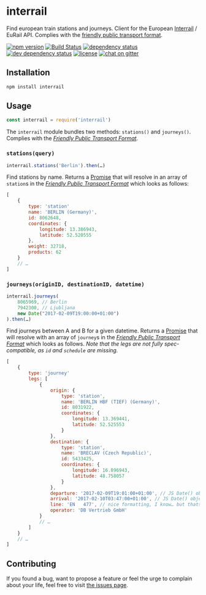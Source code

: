 # interrail

Find european train stations and journeys. Client for the European [Interrail](http://interrail.eu) / EuRail API. Complies with the [friendly public transport format](https://github.com/public-transport/friendly-public-transport-format).

[![npm version](https://img.shields.io/npm/v/interrail.svg)](https://www.npmjs.com/package/interrail)
[![Build Status](https://travis-ci.org/juliuste/interrail.svg?branch=master)](https://travis-ci.org/juliuste/interrail)
[![dependency status](https://img.shields.io/david/juliuste/interrail.svg)](https://david-dm.org/juliuste/interrail)
[![dev dependency status](https://img.shields.io/david/dev/juliuste/interrail.svg)](https://david-dm.org/juliuste/interrail#info=devDependencies)
[![license](https://img.shields.io/github/license/juliuste/interrail.svg?style=flat)](LICENSE)
[![chat on gitter](https://badges.gitter.im/juliuste.svg)](https://gitter.im/juliuste)

## Installation

```sh
npm install interrail
```

## Usage

```js
const interrail = require('interrail')
```

The `interrail` module bundles two methods: `stations()` and `journeys()`. Complies with the [*Friendly Public Transport Format*](https://github.com/public-transport/friendly-public-transport-format).

### `stations(query)`

```js
interrail.stations('Berlin').then(…)
```

Find stations by name. Returns a [Promise](https://developer.mozilla.org/en-US/docs/Web/JavaScript/Reference/Global_Objects/promise) that will resolve in an array of `station`s in the [*Friendly Public Transport Format*](https://github.com/public-transport/friendly-public-transport-format) which looks as follows:

```js
[
	{
		type: 'station'
		name: 'BERLIN (Germany)',
		id: 8062648,
		coordinates: {
			longitude: 13.386943,
			latitude: 52.520555
		},
		weight: 32718,
		products: 62
	}
	// …
]

```

### `journeys(originID, destinationID, datetime)`

```js
interrail.journeys(
	8065969, // Berlin
	7942300, // Ljubljana
	new Date("2017-02-09T19:00:00+01:00")
).then(…)
```

Find journeys between A and B for a given datetime. Returns a [Promise](https://developer.mozilla.org/en-US/docs/Web/JavaScript/Reference/Global_Objects/promise) that will resolve with an array of `journey`s in the [*Friendly Public Transport Format*](https://github.com/public-transport/friendly-public-transport-format) which looks as follows.
*Note that the legs are not fully spec-compatible, as `id` and `schedule` are missing.*

```js
[
	{
		type: 'journey'
		legs: [
			{
				origin: {
					type: 'station',
					name: 'BERLIN HBF (TIEF) (Germany)',
					id: 8031922,
					coordinates: {
						longitude: 13.369441,
						latitude: 52.525553
					}
				},
				destination: {
					type: 'station',
					name: 'BRECLAV (Czech Republic)',
					id: 5433425,
					coordinates: {
						longitude: 16.896943,
						latitude: 48.758057
					}
				},
				departure: '2017-02-09T19:01:00+01:00', // JS Date() object
				arrival: '2017-02-10T03:47:00+01:00', // JS Date() object
				line: 'EN   477', // nice formatting, I know… but thats how the API returns it
				operator: 'DB Vertrieb GmbH'
			}
			// …
		]
	}
	// …
]
```

## Contributing

If you found a bug, want to propose a feature or feel the urge to complain about your life, feel free to visit [the issues page](https://github.com/juliuste/interrail/issues).
